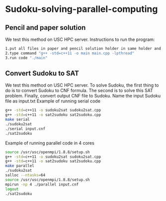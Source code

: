 # Sudoku-solving-parallel-computing
## Pencil and paper solution
We test this method on USC HPC server. Instructions to run the program:
```bash
1.put all files in paper and pencil solution holder in same holder and use "sudoku.txt" as input.
2.type command "g++ -std=c++11 -o main main.cpp -lpthread"
3.run code "./main"
```

## Convert Sudoku to SAT
We test this method on USC HPC server. To solve Sudoku, the first thing to do is to convert Sudoku to CNF formula. The second is to solve this SAT problem. Finally, convert output CNF file to Sudoku.
Name the input Sudoku file as input.txt
Example of running serial code
```bash
g++ -std=c++11 -o sudoku2sat sudoku2sat.cpp
g++ -std=c++11 -o sat2sudoku sat2sudoku.cpp
make serial
./sudoku2sat
./serial input.cnf
./sat2sudoku
```
Example of running parallel code in 4 cores
```bash
source /usr/usc/openmpi/1.8.8/setup.sh
g++ -std=c++11 -o sudoku2sat sudoku2sat.cpp
g++ -std=c++11 -o sat2sudoku sat2sudoku.cpp
make parallel
./sudoku2sat
salloc --ntasks=64
source /usr/usc/openmpi/1.8.8/setup.sh
mpirun -np 4 ./parallel input.cnf
logout
./sat2sudoku
```
